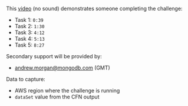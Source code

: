 This <a href="https://aws-jam-challenge-resources.s3.amazonaws.com/mongodb-data-lake/AWS-Jam-demo.mp4" target="_blank">video</a> (no sound) demonstrates someone completing the challenge:
- Task 1: `0:39`
- Task 2: `1:30`
- Task 3: `4:12`
- Task 4: `5:13`
- Task 5: `8:27`

Secondary support will be provided by:
- andrew.morgan@mongodb.com (GMT)

Data to capture:
 - AWS region where the challenge is running
 - `dataSet` value from the CFN output